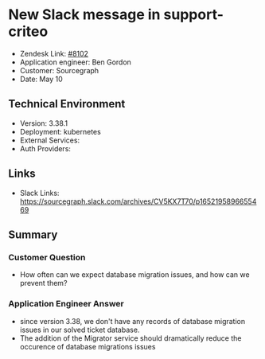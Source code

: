 
# New Slack message in support-criteo <!-- Ticket Title  Hint: include keywords to make it searchable -->

- Zendesk Link: [#8102](https://sourcegraph.zendesk.com/agent/tickets/8102)
- Application engineer: Ben Gordon
- Customer: Sourcegraph <!-- Redact if this contains personally identifying information -->
- Date: May 10

<!-- Data populated from integration, speak to Ben Gordon or Michael Bali if not working -->
<!-- During Internal team trial, fill missing data manually (we are waiting for all data to sync) -->

## Technical Environment
- Version: ​3.38.1
- Deployment: kubernetes
- External Services:
- Auth Providers:


## Links
<!-- Data for application engineer manual entry -->
- Slack Links: https://sourcegraph.slack.com/archives/CV5KX7T70/p1652195896655469

## Summary
### Customer Question
- How often can we expect database migration issues, and how can we prevent them?
### Application Engineer Answer
- since version 3.38, we don't have any records of database migration issues in our solved ticket database.
- The addition of the Migrator service should dramatically reduce the occurence of database migrations issues

<!-- Once complete, upload a copy to https://github.com/sourcegraph/support-tools-internal/tree/main/resolved-tickets as a .md file -->
<!-- Name the file 8102.md -->
